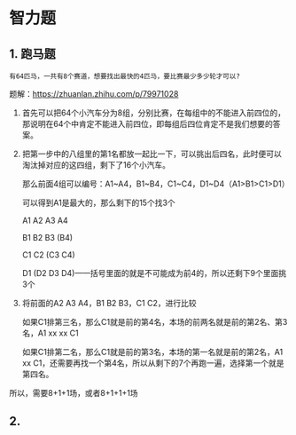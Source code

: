# 智力题

## 1. 跑马题

```text
有64匹马，一共有8个赛道，想要找出最快的4匹马，要比赛最少多少轮才可以?
```

题解：https://zhuanlan.zhihu.com/p/79971028

1. 首先可以把64个小汽车分为8组，分别比赛，在每组中的不能进入前四位的，那说明在64个中肯定不能进入前四位，即每组后四位肯定不是我们想要的答案。

2. 把第一步中的八组里的第1名都放一起比一下，可以挑出后四名，此时便可以淘汰掉对应的这四组，剩下了16个小汽车。

   那么前面4组可以编号：A1~A4，B1~B4，C1~C4，D1~D4（A1>B1>C1>D1）

   可以得到A1是最大的，那么剩下的15个找3个

   A1 A2 A3 A4

   B1 B2 B3 (B4)

   C1 C2 (C3 C4)

   D1 (D2 D3 D4)——括号里面的就是不可能成为前4的，所以还剩下9个里面挑3个

3. 将前面的A2 A3 A4，B1 B2 B3，C1 C2，进行比较

   如果C1排第三名，那么C1就是前的第4名，本场的前两名就是前的第2名、第3名，A1 xx xx C1

   如果C1排第二名，那么C1就是前的第3名，本场的第一名就是前的第2名，A1 xx C1，还需要再找一个第4名，所以从剩下的7个再跑一遍，选择第一个就是第四名。

所以，需要8+1+1场，或者8+1+1+1场

## 2. 